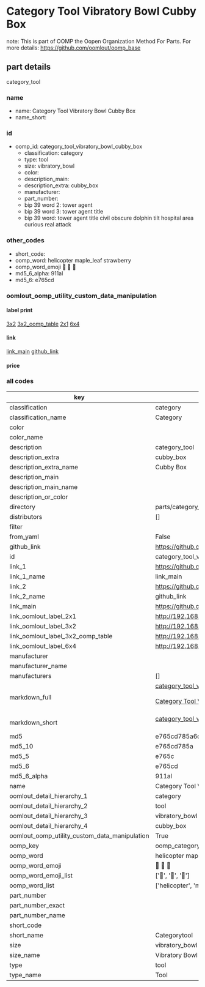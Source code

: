 # Category Tool Vibratory Bowl Cubby Box  

note: This is part of OOMP the Oopen Organization Method For Parts. For more details: https://github.com/oomlout/oomp_base

##  part details



category_tool

### name
* name: Category Tool Vibratory Bowl Cubby Box
* name_short: 
### id
* oomp_id: category_tool_vibratory_bowl_cubby_box
  * classification: category
  * type: tool
  * size: vibratory_bowl
  * color: 
  * description_main: 
  * description_extra: cubby_box
  * manufacturer: 
  * part_number: 
  * bip 39 word 2: tower agent
  * bip 39 word 3: tower agent title
  * bip 39 word: tower agent title civil obscure dolphin tilt hospital area curious real attack

### other_codes
* short_code: 
* oomp_word: helicopter maple_leaf strawberry
* oomp_word_emoji :helicopter: :maple_leaf: :strawberry:
* md5_6_alpha: 911al
* md5_6: e765cd






### oomlout_oomp_utility_custom_data_manipulation
#### label print
[3x2](http://192.168.1.245:1112/?label=oomp%20911al)
[3x2_oomp_table](http://192.168.1.107:1112/?label=oomp%20911al)
[2x1](http://192.168.1.242:1112/?label=oomp%20911al)
[6x4](http://192.168.1.55:1112/?label=oomp%20911al)    

#### link

[link_main](https://github.com/oomlout/oomlout_oomp_current_version_messy/tree/main/parts/category_tool_vibratory_bowl_cubby_box) [github_link](https://github.com/oomlout/oomlout_oomp_part_src/tree/main/parts/category_tool_vibratory_bowl_cubby_box)                             

#### price







### all codes 
| key | value |  
| --- | --- |  
| classification | category |  
| classification_name | Category |  
| color |  |  
| color_name |  |  
| description | category_tool |  
| description_extra | cubby_box |  
| description_extra_name | Cubby Box |  
| description_main |  |  
| description_main_name |  |  
| description_or_color |   |  
| directory | parts/category_tool_vibratory_bowl_cubby_box |  
| distributors | [] |  
| filter |  |  
| from_yaml | False |  
| github_link | https://github.com/oomlout/oomlout_oomp_part_src/tree/main/parts/category_tool_vibratory_bowl_cubby_box |  
| id | category_tool_vibratory_bowl_cubby_box |  
| link_1 | https://github.com/oomlout/oomlout_oomp_current_version_messy/tree/main/parts/category_tool_vibratory_bowl_cubby_box |  
| link_1_name | link_main |  
| link_2 | https://github.com/oomlout/oomlout_oomp_part_src/tree/main/parts/category_tool_vibratory_bowl_cubby_box |  
| link_2_name | github_link |  
| link_main | https://github.com/oomlout/oomlout_oomp_current_version_messy/tree/main/parts/category_tool_vibratory_bowl_cubby_box |  
| link_oomlout_label_2x1 | http://192.168.1.242:1112/?label=oomp%20911al |  
| link_oomlout_label_3x2 | http://192.168.1.245:1112/?label=oomp%20911al |  
| link_oomlout_label_3x2_oomp_table | http://192.168.1.107:1112/?label=oomp%20911al |  
| link_oomlout_label_6x4 | http://192.168.1.55:1112/?label=oomp%20911al |  
| manufacturer |  |  
| manufacturer_name |  |  
| manufacturers | [] |  
| markdown_full | [category_tool_vibratory_bowl_cubby_box](https://github.com/oomlout/oomlout_oomp_current_version_messy/tree/main/parts/category_tool_vibratory_bowl_cubby_box)<br>[](https://github.com/oomlout/oomlout_oomp_current_version_messy/tree/main/parts/category_tool_vibratory_bowl_cubby_box)<br>[Category Tool Vibratory Bowl Cubby Box](https://github.com/oomlout/oomlout_oomp_current_version_messy/tree/main/parts/category_tool_vibratory_bowl_cubby_box)<br><br> |  
| markdown_short | [category_tool_vibratory_bowl_cubby_box](https://github.com/oomlout/oomlout_oomp_current_version_messy/tree/main/parts/category_tool_vibratory_bowl_cubby_box)<br><br> |  
| md5 | e765cd785a6dfc41034c2299c5c13f31 |  
| md5_10 | e765cd785a |  
| md5_5 | e765c |  
| md5_6 | e765cd |  
| md5_6_alpha | 911al |  
| name | Category Tool Vibratory Bowl Cubby Box |  
| oomlout_detail_hierarchy_1 | category |  
| oomlout_detail_hierarchy_2 | tool |  
| oomlout_detail_hierarchy_3 | vibratory_bowl |  
| oomlout_detail_hierarchy_4 | cubby_box |  
| oomlout_oomp_utility_custom_data_manipulation | True |  
| oomp_key | oomp_category_tool_vibratory_bowl_cubby_box |  
| oomp_word | helicopter maple_leaf strawberry |  
| oomp_word_emoji | :helicopter: :maple_leaf: :strawberry: |  
| oomp_word_emoji_list | [':helicopter:', ':maple_leaf:', ':strawberry:'] |  
| oomp_word_list | ['helicopter', 'maple_leaf', 'strawberry'] |  
| part_number |  |  
| part_number_exact |  |  
| part_number_name |  |  
| short_code |  |  
| short_name | Categorytool |  
| size | vibratory_bowl |  
| size_name | Vibratory Bowl |  
| type | tool |  
| type_name | Tool |  
